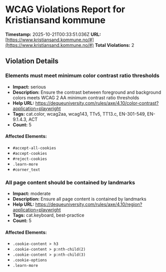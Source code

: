 # WCAG Violations Report for Kristiansand kommune

**Timestamp:** 2025-10-21T00:33:51.036Z
**URL:** [https://www.kristiansand.kommune.no/#](https://www.kristiansand.kommune.no/#)
**Total Violations:** 2

## Violation Details

### Elements must meet minimum color contrast ratio thresholds

- **Impact:** serious
- **Description:** Ensure the contrast between foreground and background colors meets WCAG 2 AA minimum contrast ratio thresholds
- **Help URL:** https://dequeuniversity.com/rules/axe/4.10/color-contrast?application=playwright
- **Tags:** cat.color, wcag2aa, wcag143, TTv5, TT13.c, EN-301-549, EN-9.1.4.3, ACT
- **Count:** 5

#### Affected Elements:

- `#accept-all-cookies`
- `#accept-cookies`
- `#reject-cookies`
- `.learn-more`
- `#corner_text`

### All page content should be contained by landmarks

- **Impact:** moderate
- **Description:** Ensure all page content is contained by landmarks
- **Help URL:** https://dequeuniversity.com/rules/axe/4.10/region?application=playwright
- **Tags:** cat.keyboard, best-practice
- **Count:** 5

#### Affected Elements:

- `.cookie-content > h3`
- `.cookie-content > p:nth-child(2)`
- `.cookie-content > p:nth-child(3)`
- `.cookie-options`
- `.learn-more`
